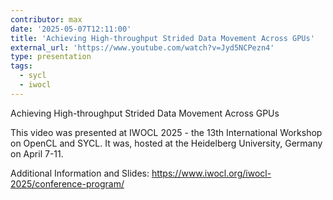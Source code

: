 ```yaml
---
contributor: max
date: '2025-05-07T12:11:00'
title: 'Achieving High-throughput Strided Data Movement Across GPUs'
external_url: 'https://www.youtube.com/watch?v=Jyd5NCPezn4'
type: presentation
tags:
  - sycl
  - iwocl
---
```


Achieving High-throughput Strided Data Movement Across GPUs

This video was presented at IWOCL 2025 - the 13th International Workshop on OpenCL and SYCL. 
It was, hosted at the Heidelberg University, Germany on April 7-11.

Additional Information and Slides: 
https://www.iwocl.org/iwocl-2025/conference-program/
